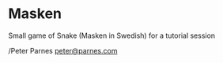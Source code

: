 # Masken
Small game of Snake (Masken in Swedish) for a tutorial session 

/Peter Parnes
peter@parnes.com

